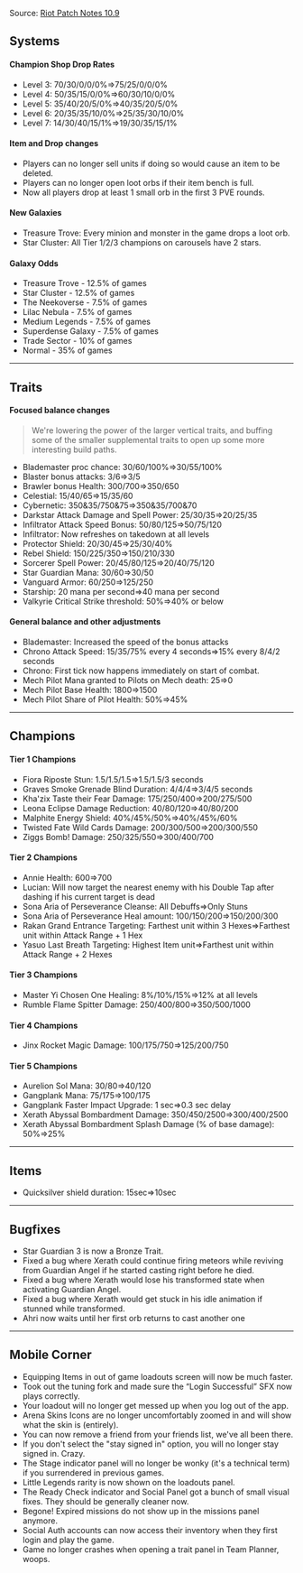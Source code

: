 Source: [Riot Patch Notes 10.9](https://na.leagueoflegends.com/en-us/news/game-updates/teamfight-tactics-patch-10-9-notes)

## [](https://am-a.akamaihd.net/image?f=https://news-a.akamaihd.net/public/images/articles/2020/April/tftpn109/TFT_10.9_Highlightsv3.jpg)

## Systems

#### Champion Shop Drop Rates

- Level 3: 70/30/0/0/0%⇒75/25/0/0/0%
- Level 4: 50/35/15/0/0%⇒60/30/10/0/0%
- Level 5: 35/40/20/5/0%⇒40/35/20/5/0%
- Level 6: 20/35/35/10/0%⇒25/35/30/10/0%
- Level 7: 14/30/40/15/1%⇒19/30/35/15/1%

#### Item and Drop changes

- Players can no longer sell units if doing so would cause an item to be deleted.
- Players can no longer open loot orbs if their item bench is full.
- Now all players drop at least 1 small orb in the first 3 PVE rounds.

#### New Galaxies

- Treasure Trove: Every minion and monster in the game drops a loot orb.
- Star Cluster: All Tier 1/2/3 champions on carousels have 2 stars.

#### Galaxy Odds

- Treasure Trove - 12.5% of games
- Star Cluster - 12.5% of games
- The Neekoverse - 7.5% of games
- Lilac Nebula - 7.5% of games
- Medium Legends - 7.5% of games
- Superdense Galaxy - 7.5% of games
- Trade Sector - 10% of games
- Normal - 35% of games

---

## Traits

#### Focused balance changes

> We're lowering the power of the larger vertical traits, and buffing some of the smaller supplemental traits to open up some more interesting build paths.

- Blademaster proc chance: 30/60/100%⇒30/55/100%
- Blaster bonus attacks: 3/6⇒3/5
- Brawler bonus Health: 300/700⇒350/650
- Celestial: 15/40/65⇒15/35/60
- Cybernetic: 350&35/750&75⇒350&35/700&70
- Darkstar Attack Damage and Spell Power: 25/30/35⇒20/25/35
- Infiltrator Attack Speed Bonus: 50/80/125⇒50/75/120
- Infiltrator: Now refreshes on takedown at all levels
- Protector Shield: 20/30/45⇒25/30/40%
- Rebel Shield: 150/225/350⇒150/210/330
- Sorcerer Spell Power: 20/45/80/125⇒20/40/75/120
- Star Guardian Mana: 30/60⇒30/50
- Vanguard Armor: 60/250⇒125/250
- Starship: 20 mana per second⇒40 mana per second
- Valkyrie Critical Strike threshold: 50%⇒40% or below

#### General balance and other adjustments

- Blademaster: Increased the speed of the bonus attacks
- Chrono Attack Speed: 15/35/75% every 4 seconds⇒15% every 8/4/2 seconds
- Chrono: First tick now happens immediately on start of combat.
- Mech Pilot Mana granted to Pilots on Mech death: 25⇒0
- Mech Pilot Base Health: 1800⇒1500
- Mech Pilot Share of Pilot Health: 50%⇒45%

---

## Champions

#### Tier 1 Champions

- Fiora Riposte Stun: 1.5/1.5/1.5⇒1.5/1.5/3 seconds
- Graves Smoke Grenade Blind Duration: 4/4/4⇒3/4/5 seconds
- Kha'zix Taste their Fear Damage: 175/250/400⇒200/275/500
- Leona Eclipse Damage Reduction: 40/80/120⇒40/80/200
- Malphite Energy Shield: 40%/45%/50%⇒40%/45%/60%
- Twisted Fate Wild Cards Damage: 200/300/500⇒200/300/550
- Ziggs Bomb! Damage: 250/325/550⇒300/400/700

#### Tier 2 Champions

- Annie Health: 600⇒700
- Lucian: Will now target the nearest enemy with his Double Tap after dashing if his current target is dead
- Sona Aria of Perseverance Cleanse: All Debuffs⇒Only Stuns
- Sona Aria of Perseverance Heal amount: 100/150/200⇒150/200/300
- Rakan Grand Entrance Targeting: Farthest unit within 3 Hexes⇒Farthest unit within Attack Range + 1 Hex
- Yasuo Last Breath Targeting: Highest Item unit⇒Farthest unit within Attack Range + 2 Hexes

#### Tier 3 Champions

- Master Yi Chosen One Healing: 8%/10%/15%⇒12% at all levels
- Rumble Flame Spitter Damage: 250/400/800⇒350/500/1000

#### Tier 4 Champions

- Jinx Rocket Magic Damage: 100/175/750⇒125/200/750

#### Tier 5 Champions

- Aurelion Sol Mana: 30/80⇒40/120
- Gangplank Mana: 75/175⇒100/175
- Gangplank Faster Impact Upgrade: 1 sec⇒0.3 sec delay
- Xerath Abyssal Bombardment Damage: 350/450/2500⇒300/400/2500
- Xerath Abyssal Bombardment Splash Damage (% of base damage): 50%⇒25%

---

## Items

- Quicksilver shield duration: 15sec⇒10sec

---

## Bugfixes

- Star Guardian 3 is now a Bronze Trait.
- Fixed a bug where Xerath could continue firing meteors while reviving from Guardian Angel if he started casting right before he died.
- Fixed a bug where Xerath would lose his transformed state when activating Guardian Angel.
- Fixed a bug where Xerath would get stuck in his idle animation if stunned while transformed.
- Ahri now waits until her first orb returns to cast another one

---

## Mobile Corner

- Equipping Items in out of game loadouts screen will now be much faster.
- Took out the tuning fork and made sure the “Login Successful” SFX now plays correctly.
- Your loadout will no longer get messed up when you log out of the app.
- Arena Skins Icons are no longer uncomfortably zoomed in and will show what the skin is (entirely).
- You can now remove a friend from your friends list, we've all been there.
- If you don't select the "stay signed in" option, you will no longer stay signed in. Crazy.
- The Stage indicator panel will no longer be wonky (it's a technical term) if you surrendered in previous games.
- Little Legends rarity is now shown on the loadouts panel.
- The Ready Check indicator and Social Panel got a bunch of small visual fixes. They should be generally cleaner now.
- Begone! Expired missions do not show up in the missions panel anymore.
- Social Auth accounts can now access their inventory when they first login and play the game.
- Game no longer crashes when opening a trait panel in Team Planner, woops.
